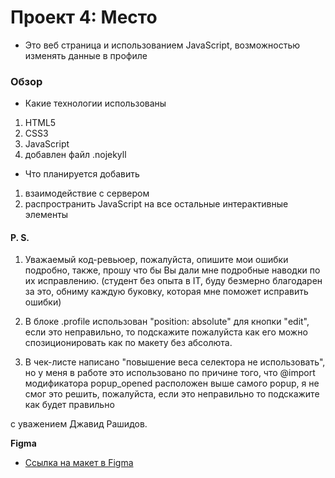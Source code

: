 # Проект 4: Место

* Это веб страница и использованием JavaScript, возможностью изменять данные в профиле

### Обзор

* Какие технологии использованы
1. HTML5
2. CSS3
3. JavaScript
4. добавлен файл .nojekyll

* Что планируется добавить
1. взаимодействие с сервером
2. распространить JavaScript на все остальные интерактивные элементы

#### P. S.

1. Уважаемый код-ревьюер, пожалуйста, опишите мои ошибки подробно, также, прошу что бы Вы дали мне подробные наводки по их исправлению. (студент без опыта в IT, буду безмерно благодарен за это, обниму каждую буковку, которая мне поможет исправить ошибки)

2. В блоке .profile использован "position: absolute" для кнопки "edit",  если это неправильно, то подскажите пожалуйста как его можно спозиционировать как по макету без абсолюта.

3. В чек-листе написано "повышение веса селектора не использовать", но у меня в работе это использовано по причине того, что @import модификатора popup_opened расположен выше самого popup, я не смог это решить, пожалуйста, если это неправильно то подскажите как будет правильно

с уважением Джавид Рашидов.



**Figma**

* [Ссылка на макет в Figma](https://www.figma.com/file/StZjf8HnoeLdiXS7dYrLAh/JavaScript.-Sprint-4)
